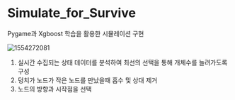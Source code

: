 # Simulate_for_Survive
Pygame과 Xgboost 학습을 활용한 시뮬레이션 구현

![1554272081](https://user-images.githubusercontent.com/40500484/104608037-d7db8a00-56c4-11eb-8be2-9865d0590dd6.gif)

1. 실시간 수집되는 상태 데이터를 분석하여 최선의 선택을 통해 개체수를 늘려가도록 구성
2. 덩치가 노드가 작은 노드를 만났을때 흡수 및 상대 제거
3. 노드의 방향과 시작점을 선택
